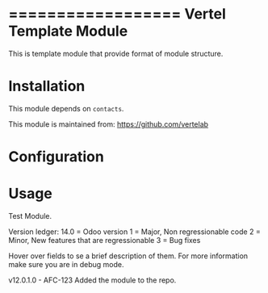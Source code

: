 ==================
Vertel Template Module
==================

This is template module that provide format of module structure.

Installation
============

This module depends on ``contacts``.

This module is maintained from: https://github.com/vertelab

Configuration
=============


Usage
=====
Test Module.

Version ledger:
14.0 = Odoo version
1 = Major, Non regressionable code
2 = Minor, New features that are regressionable
3 = Bug fixes

Hover over fields to se a brief description of them. For more information make sure you are in debug mode.

v12.0.1.0 - AFC-123 Added the module to the repo.

